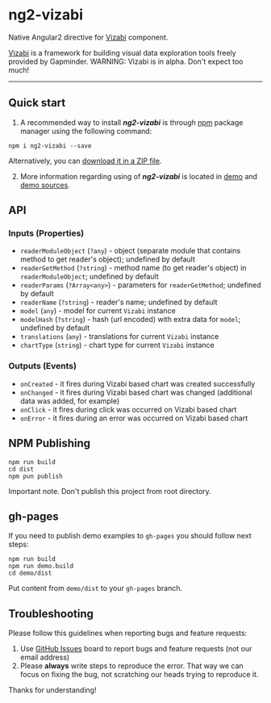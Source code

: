 # ng2-vizabi

Native Angular2 directive for [Vizabi](https://github.com/vizabi/vizabi) component.

[Vizabi](https://github.com/Gapminder/vizabi) is a framework for building visual data exploration tools freely provided by Gapminder. WARNING: Vizabi is in alpha. Don't expect too much!

- - -

## Quick start

1. A recommended way to install ***ng2-vizabi*** is through [npm](https://www.npmjs.com/search?q=ng2-vizabi) package manager using the following command:

  `npm i ng2-vizabi --save`

  Alternatively, you can [download it in a ZIP file](https://github.com/vizabi/ng2-vizabi/archive/master.zip).

2. More information regarding using of ***ng2-vizabi*** is located in
  [demo](http://vizabi.github.io/ng2-vizabi/) and [demo sources](https://github.com/vizabi/ng2-vizabi/tree/master/demo).

## API

### Inputs (Properties)

  * `readerModuleObject` (`?any`) - object (separate module that contains method to get reader's object); undefined by default
  * `readerGetMethod` (`?string`) - method name (to get reader's object) in `readerModuleObject`; undefined by default
  * `readerParams` (`?Array<any>`) - parameters for `readerGetMethod`; undefined by default
  * `readerName` (`?string`) - reader's name; undefined by default
  * `model` (`any`) - model for current `Vizabi` instance
  * `modelHash` (`?string`) - hash (url encoded) with extra data for `model`; undefined by default 
  * `translations` (`any`) - translations for current `Vizabi` instance
  * `chartType` (`string`) - chart type for current `Vizabi` instance

### Outputs (Events)

  * `onCreated` - it fires during Vizabi based chart was created successfully
  * `onChanged` - it fires during Vizabi based chart was changed (additional data was added, for example)
  * `onClick` - it fires during click was occurred on Vizabi based chart
  * `onError` - it fires during an error was occurred on Vizabi based chart

## NPM Publishing

```
npm run build
cd dist
npm pun publish
```

Important note. Don't publish this project from root directory.

## gh-pages

If you need to publish demo examples to `gh-pages` you should follow next steps:

```
npm run build
npm run demo.build
cd demo/dist
```

Put content from `demo/dist` to your `gh-pages` branch.

## Troubleshooting

Please follow this guidelines when reporting bugs and feature requests:

1. Use [GitHub Issues](https://github.com/vizabi/ng2-vizabi/issues) board to report bugs and feature requests (not our email address)
2. Please **always** write steps to reproduce the error. That way we can focus on fixing the bug, not scratching our heads trying to reproduce it.

Thanks for understanding!
